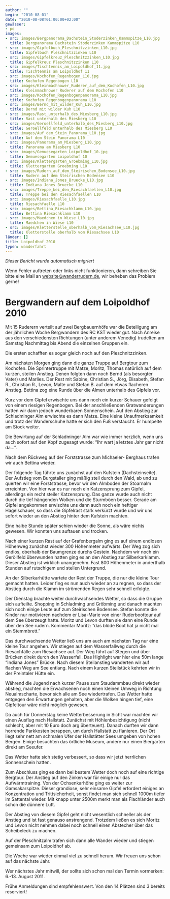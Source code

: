 ```yaml
---
author: ""
begin: "2010-08-01"
date: "2010-08-08T01:00:00+02:00"
gewässer:
- po
images:
- src: images/Bergpanorama_Dachstein_Stoderzinken_Kammspitze_L10.jpg
  title: Bergpanorama Dachstein Stoderzinken Kammspitze L10
- src: images/Gipfelbuch_Pleschnitzzinken_L10.jpg
  title: Gipfelbuch Pleschnitzzinken L10
- src: images/Gipfelkreuz_Pleschnitzzinken_L10.jpg
  title: Gipfelkreuz Pleschnitzzinken L10
- src: images/Tischtennis_am_Loipoldhof_11.jpg
  title: Tischtennis am Loipoldhof 11
- src: images/Kochofen_Regenbogen_L10.jpg
  title: Kochofen Regenbogen L10
- src: images/Kleinmachnower_Ruderer_auf_dem_Kochofen_L10.jpg
  title: Kleinmachnower Ruderer auf dem Kochofen L10
- src: images/Kochofen_Regenbogenpanorama_L10.jpg
  title: Kochofen Regenbogenpanorama L10
- src: images/Bernd_mit_wilder_Kuh_L10.jpg
  title: Bernd mit wilder Kuh L10
- src: images/Rast_unterhalb_des_Miesberg_L10.jpg
  title: Rast unterhalb des Miesberg L10
- src: images/Geroellfeld_unterhalb_des_Miesberg_L10.jpg
  title: Geroellfeld unterhalb des Miesberg L10
- src: images/Auf_dem_Stein_Panorama_L10.jpg
  title: Auf dem Stein Panorama L10
- src: images/Panorama_am_Miesberg_L10.jpg
  title: Panorama am Miesberg L10
- src: images/Gemuesegarten_Loipoldhof_10.jpg
  title: Gemuesegarten Loipoldhof 10
- src: images/Klettergarten_Groebming_L10.jpg
  title: Klettergarten Groebming L10
- src: images/Rudern_auf_dem_Steirischen_Bodensee_L10.jpg
  title: Rudern auf dem Steirischen Bodensee L10
- src: images/Indiana_Jones_Bruecke_L10.jpg
  title: Indiana Jones Bruecke L10
- src: images/Treppe_bei_den_Riesachfaellen_L10.jpg
  title: Treppe bei den Riesachfaellen L10
- src: images/Riesachfaelle_L10.jpg
  title: Riesachfaelle L10
- src: images/Bettina_Riesachklamm_L10.jpg
  title: Bettina Riesachklamm L10
- src: images/Maedchen_in_Wiese_L10.jpg
  title: Maedchen in Wiese L10
- src: images/Kletterstelle_oberhalb_vom_Riesachsee_L10.jpg
  title: Kletterstelle oberhalb vom Riesachsee L10
länder: []
title: Loipoldhof 2010
typen: wanderfahrt
---
```



*Dieser Bericht wurde automatisch migriert*

Wenn Fehler auftreten oder links nicht funktionieren, dann schreiben Sie bitte eine Mail an website@wanderrudern.de, wir beheben das Problem gerne!



# Bergwandern auf dem Loipoldhof 2010


Mit 15 Ruderern verteilt auf zwei Bergbauernhöfe war die Beteiligung am der jährlichen Woche Bergwandern des RC KST wieder gut. Nach Anreise aus den verschiedensten Richtungen (unter anderem Venedig) trudelten am Samstag Nachmittag bis Abend die einzelnen Gruppen ein.

Die ersten schafften es sogar gleich noch auf den Pleschnitzzinken.

Am nächsten Morgen ging dann die ganze Truppe auf Bergtour zum Kochofen. Die Sprintertruppe mit Matze, Moritz, Thomas natürlich auf dem kurzen, steilen Anstieg. Denen folgten dann noch Bernd (als besorgter Vater) und Marlies. Der Rest mit Sabine, Christian S., Jörg, Elisabeth, Stefan R., Christian R., Levon, Malte und Stefan B. auf dem etwas flacheren Anstieg. Bettina zog eine Runde über die Almen unterhalb des Gipfels vor.

Kurz vor dem Gipfel erwischte uns dann noch ein kurzer Schauer gefolgt von einem riesigen Regenbogen. Bei der anschließenden Gratwanderungen hatten wir dann jedoch wunderbaren Sonnenschein. Auf den Abstieg zur Schladminger Alm erwischte es dann Matze. Eine kleine Unaufmerksamkeit und trotz der Wanderschuhe hatte er sich den Fuß verstaucht. Er humpelte am Stock weiter.

Die Bewirtung auf der Schladminger Alm war wie immer herzlich, wenn uns auch sofort auf den Kopf zugesagt wurde: “Ihr wart ja letztes Jahr gar nicht da...”.

Nach dem Rückweg auf der Forststrasse zum Michaeler- Berghaus trafen wir auch Bettina wieder.

Der folgende Tag führte uns zunächst auf den Kufstein (Dachsteinseite). Der Aufstieg vom Burgstaller ging mäßig steil durch den Wald, ab und zu querten wir eine Forststrasse, bevor wir den Almboden der Stoarnalm erreichten. Von hier war es nur noch ein Katzensprung zum Gipfel, allerdings ein recht steiler Katzensprung. Das ganze wurde auch nicht durch die tief hängenden Wolken und die Sturmböen besser. Gerade am Gipfel angekommen erwischte uns dann auch noch ein heftiger Hagelschauer, so dass die Gipfelrast stark verkürzt wurde und wir uns sofort wieder an den Abstieg hinter dem Kufstein machten.

Eine halbe Stunde später schien wieder die Sonne, als wäre nichts gewesen. Wir konnten uns auftauen und trocken.

Nach einer kurzen Rast auf der Grafenbergalm ging es auf einem endlosen Höhenweg zunächst wieder 300 Höhenmeter aufwärts. Der Weg zog sich endlos, oberhalb der Baumgrenze durchs Gestein. Nachdem wir noch ein Geröllfeld überwunden hatten ging es an den Abstieg zur Silberkarklamm. Dieser Abstieg ist wirklich unangenehm. Fast 800 Höhenmeter in anderthalb Stunden auf rutschigem und steilen Untergrund.

An der Silberkarhütte wartete der Rest der Truppe, die nur die kleine Tour gemacht hatten. Leider fing es nun auch wieder an zu regnen, so dass der Abstieg durch die Klamm im strömenden Regen sehr schnell erfolgte.

Der Dienstag brachte weiter durchwachsendes Wetter, so dass die Gruppe sich aufteilte. Shopping in Schladming und Gröbming und danach machten sich noch einige Leute auf zum Steirischen Bodensee. Stefan konnte die Kinder nur motivieren nachdem er Lisa-Marie von einer Ruderboottour auf dem See überzeugt hatte. Moritz und Levon durften sie dann eine Runde über den See rudern. Kommentar Moritz: “das blöde Boot hat ja nicht mal ein Stemmbrett.”

Das durchwachsende Wetter ließ uns am auch am nächsten Tag nur eine kleine Tour angehen. Wir stiegen auf dem Wasserfallweg durch die Riesachfälle zum Riesachsee auf. Der Weg führt auf Stegen und über Brücken direkt durch den Wasserfall. Das Highlight war hier eine 50m lange “Indiana Jones” Brücke. Nach diesem Steilanstieg wanderten wir auf flachen Weg am See entlang. Nach einem kurzen Steilstück kehrten wir in der Preintaler Hütte ein.

Während die Jugend nach kurzer Pause zum Staudammbau direkt wieder abstieg, machten die Erwachsenen noch einen kleinen Umweg in Richtung Neualmscharte, bevor sich alle am See wiedertrafen. Das Wetter hatte entgegen den Erwartungen gehalten, aber die Wolken hingen tief, eine Gipfeltour wäre nicht möglich gewesen.

Da auch für Donnerstag keine Wetterbesserung in Sicht war machten wir einen Ausflug nach Hallstatt. Zunächst mit Höhlenbesichtigung (nicht schlecht, aber mit 10 Euro doch arg überteuert). Danach durften wir dann horrende Parkkosten berappen, um durch Hallstatt zu flanieren. Der Ort liegt sehr nett am schmalen Ufer der Hallstätter Sees umgeben von hohen Bergen. Einige besuchten das örtliche Museum, andere nur einen Biergarten direkt am Seeufer.

Das Wetter hatte sich stetig verbessert, so dass wir jetzt herrlichen Sonnenschein hatten.

Zum Abschluss ging es dann bei bestem Wetter doch noch auf eine richtige Bergtour. Der Anstieg auf den Zinken war für einige nur das Aufwärmtraining. Von der Ochsenkarhöhe ging es weiter zur Gamsakarspitze. Dieser grandiose, sehr einsame Gipfel erfordert einiges an Konzentration und Trittsicherheit, sonst findet man sich schnell 1000m tiefer im Sattental wieder. Mit knapp unter 2500m merkt man als Flachländer auch schon die dünnere Luft.

Der Abstieg von diesem Gipfel geht nicht wesentlich schneller als der Anstieg und ist fast genauso anstrengend. Trotzdem ließen es sich Moritz und Levon nicht nehmen dabei noch schnell einen Abstecher über das Scheibeleck zu machen.

Auf der Pleschnitzalm trafen sich dann alle Wander wieder und stiegen gemeinsam zum Loipoldhof ab.

Die Woche war wieder einmal viel zu schnell herum. Wir freuen uns schon auf das nächste Jahr.

Wer nächstes Jahr mitwill, der sollte sich schon mal den Termin vormerken: 6.-13. August 2011.

Frühe Anmeldungen sind empfehlenswert. Von den 14 Plätzen sind 3 bereits reserviert!
